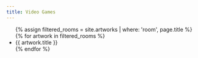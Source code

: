 ```yaml
---
title: Video Games
---
```

<ul>
  {% assign filtered_rooms = site.artworks | where: 'room', page.title %}
  {% for artwork in filtered_rooms %}
    <li>{{ artwork.title }}</li>
  {% endfor %}
</ul>